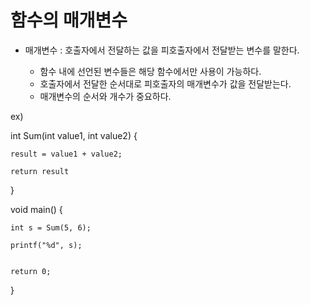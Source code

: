 # 함수의 매개변수

- 매개변수 : 호출자에서 전달하는 값을 피호출자에서 전달받는 변수를 말한다.

    - 함수 내에 선언된 변수들은 해당 함수에서만 사용이 가능하다.
    - 호출자에서 전달한 순서대로 피호출자의 매개변수가 값을 전달받는다.
    - 매개변수의 순서와 개수가 중요하다.


ex) 

int Sum(int value1, int value2) {

    result = value1 + value2;

    return result

}

void main() {

    int s = Sum(5, 6);

    printf("%d", s);


    return 0;

}